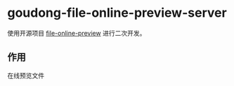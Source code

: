 # goudong-file-online-preview-server
使用开源项目 [file-online-preview](https://kkfileview.keking.cn) 进行二次开发。

## 作用

在线预览文件